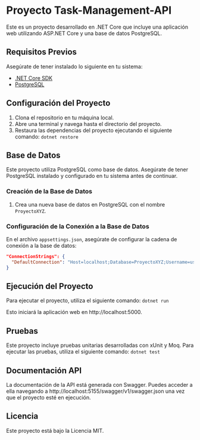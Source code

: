 # Proyecto Task-Management-API

Este es un proyecto desarrollado en .NET Core que incluye una aplicación web utilizando ASP.NET Core y una base de datos PostgreSQL.

## Requisitos Previos

Asegúrate de tener instalado lo siguiente en tu sistema:

- [.NET Core SDK](https://dotnet.microsoft.com/download)
- [PostgreSQL](https://www.postgresql.org/download/)

## Configuración del Proyecto

1. Clona el repositorio en tu máquina local.
2. Abre una terminal y navega hasta el directorio del proyecto.
3. Restaura las dependencias del proyecto ejecutando el siguiente comando:
`dotnet restore`


## Base de Datos

Este proyecto utiliza PostgreSQL como base de datos. Asegúrate de tener PostgreSQL instalado y configurado en tu sistema antes de continuar.

### Creación de la Base de Datos

1. Crea una nueva base de datos en PostgreSQL con el nombre `ProyectoXYZ`.

### Configuración de la Conexión a la Base de Datos

En el archivo `appsettings.json`, asegúrate de configurar la cadena de conexión a la base de datos:

```json
"ConnectionStrings": {
  "DefaultConnection": "Host=localhost;Database=ProyectoXYZ;Username=usuario;Password=contraseña"
}
```

## Ejecución del Proyecto

Para ejecutar el proyecto, utiliza el siguiente comando:
`dotnet run`

Esto iniciará la aplicación web en http://localhost:5000.

## Pruebas
Este proyecto incluye pruebas unitarias desarrolladas con xUnit y Moq. Para ejecutar las pruebas, utiliza el siguiente comando:
`dotnet test`

## Documentación API
La documentación de la API está generada con Swagger. Puedes acceder a ella navegando a http://localhost:5155/swagger/v1/swagger.json una vez que el proyecto esté en ejecución.

## Licencia
Este proyecto está bajo la Licencia MIT.
